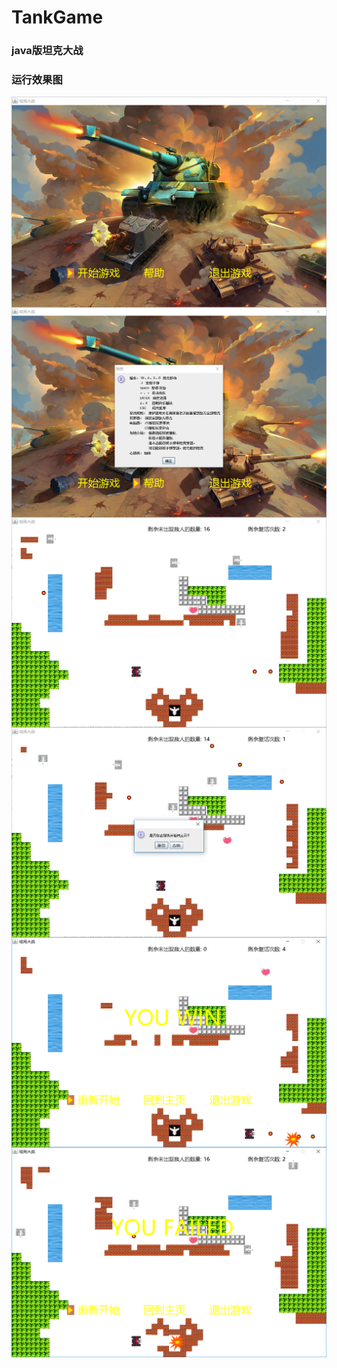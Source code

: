 # TankGame
### java版坦克大战
### 运行效果图

<img src="https://github.com/Next-2-You/ImageRepository/blob/master/TankGame/Snipaste_2019-05-08_11-11-06.png" align=center />
<img src="https://github.com/Next-2-You/ImageRepository/blob/master/TankGame/Snipaste_2019-05-08_11-11-40.png" align=center />
<img src="https://github.com/Next-2-You/ImageRepository/blob/master/TankGame/Snipaste_2019-05-08_11-12-18.png" align=center />
<img src="https://github.com/Next-2-You/ImageRepository/blob/master/TankGame/Snipaste_2019-05-08_11-12-54.png" align=center />
<img src="https://github.com/Next-2-You/ImageRepository/blob/master/TankGame/Snipaste_2019-05-08_11-14-40.png" align=center />
<img src="https://github.com/Next-2-You/ImageRepository/blob/master/TankGame/Snipaste_2019-05-08_11-15-06.png" align=center />
